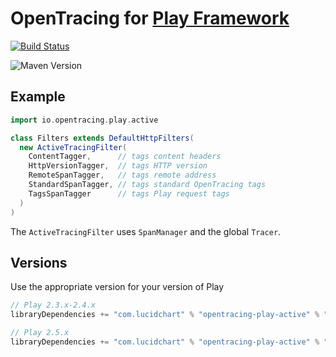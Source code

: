 # OpenTracing for [Play Framework](https://www.playframework.com/)

[![Build Status](https://travis-ci.org/lucidsoftware/opentracing-playframework.svg?branch=master)](https://travis-ci.org/lucidsoftware/opentracing-playframework)

![Maven Version](https://img.shields.io/maven-central/v/com.lucidchart/opentracing-playframework.svg)

## Example

```scala
import io.opentracing.play.active

class Filters extends DefaultHttpFilters(
  new ActiveTracingFilter(
    ContentTagger,      // tags content headers
    HttpVersionTagger,  // tags HTTP version
    RemoteSpanTagger,   // tags remote address
    StandardSpanTagger, // tags standard OpenTracing tags
    TagsSpanTagger      // tags Play request tags
  )
)
```

The `ActiveTracingFilter` uses `SpanManager` and the global `Tracer`.

## Versions

Use the appropriate version for your version of Play

```scala
// Play 2.3.x-2.4.x
libraryDependencies += "com.lucidchart" % "opentracing-play-active" % "0.0-2.3"

// Play 2.5.x
libraryDependencies += "com.lucidchart" % "opentracing-play-active" % "0.0-2.5"
```


